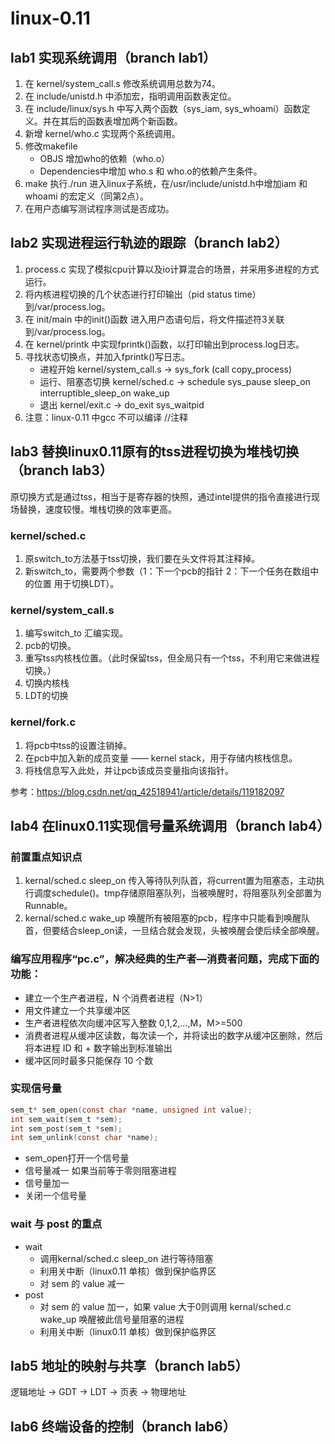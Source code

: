 # linux-0.11

## lab1 实现系统调用（branch lab1）
1. 在 kernel/system_call.s 修改系统调用总数为74。
2. 在 include/unistd.h 中添加宏，指明调用函数表定位。
3. 在 include/linux/sys.h 中写入两个函数（sys_iam, sys_whoami）函数定义。并在其后的函数表增加两个新函数。
4. 新增 kernel/who.c 实现两个系统调用。 
5. 修改makefile 
    - OBJS 增加who的依赖（who.o）
    - Dependencies中增加 who.s 和 who.o的依赖产生条件。
6. make 执行./run 进入linux子系统，在/usr/include/unistd.h中增加iam 和 whoami 的宏定义（同第2点）。
7. 在用户态编写测试程序测试是否成功。

## lab2 实现进程运行轨迹的跟踪（branch lab2）
1. process.c 实现了模拟cpu计算以及io计算混合的场景，并采用多进程的方式运行。
2. 将内核进程切换的几个状态进行打印输出（pid status time）到/var/process.log。
3. 在 init/main 中的init()函数 进入用户态语句后，将文件描述符3关联到/var/process.log。
4. 在 kernel/printk 中实现fprintk()函数，以打印输出到process.log日志。
5. 寻找状态切换点，并加入fprintk()写日志。
    - 进程开始 kernel/system_call.s -> sys_fork (call copy_process) 
    - 运行、阻塞态切换 kernel/sched.c -> schedule sys_pause sleep_on interruptible_sleep_on wake_up
    - 退出 kernel/exit.c -> do_exit sys_waitpid
6. 注意：linux-0.11 中gcc 不可以编译 //注释

## lab3 替换linux0.11原有的tss进程切换为堆栈切换（branch lab3）
原切换方式是通过tss，相当于是寄存器的快照，通过intel提供的指令直接进行现场替换，速度较慢。堆栈切换的效率更高。
### kernel/sched.c
1. 原switch_to方法基于tss切换，我们要在头文件将其注释掉。
2. 新switch_to，需要两个参数（1：下一个pcb的指针 2：下一个任务在数组中的位置 用于切换LDT）。
### kernel/system_call.s
1. 编写switch_to 汇编实现。
2. pcb的切换。
3. 重写tss内核栈位置。（此时保留tss，但全局只有一个tss，不利用它来做进程切换。）
4. 切换内核栈
5. LDT的切换
### kernel/fork.c
1. 将pcb中tss的设置注销掉。
2. 在pcb中加入新的成员变量 —— kernel stack，用于存储内核栈信息。
3. 将栈信息写入此处，并让pcb该成员变量指向该指针。

参考：https://blog.csdn.net/qq_42518941/article/details/119182097

## lab4 在linux0.11实现信号量系统调用（branch lab4）
### 前置重点知识点
1. kernal/sched.c sleep_on 传入等待队列队首，将current置为阻塞态，主动执行调度schedule()。tmp存储原阻塞队列，当被唤醒时，将阻塞队列全部置为Runnable。
2. kernal/sched.c wake_up 唤醒所有被阻塞的pcb，程序中只能看到唤醒队首，但要结合sleep_on读，一旦结合就会发现，头被唤醒会使后续全部唤醒。
### 编写应用程序“pc.c”，解决经典的生产者—消费者问题，完成下面的功能：
- 建立一个生产者进程，N 个消费者进程（N>1）
- 用文件建立一个共享缓冲区
- 生产者进程依次向缓冲区写入整数 0,1,2,…,M，M>=500
- 消费者进程从缓冲区读数，每次读一个，并将读出的数字从缓冲区删除，然后将本进程 ID 和 + 数字输出到标准输出
- 缓冲区同时最多只能保存 10 个数
### 实现信号量
```c
sem_t* sem_open(const char *name, unsigned int value);
int sem_wait(sem_t *sem);
int sem_post(sem_t *sem);
int sem_unlink(const char *name);
```
- sem_open打开一个信号量
- 信号量减一 如果当前等于零则阻塞进程
- 信号量加一
- 关闭一个信号量
### wait 与 post 的重点
- wait
    - 调用kernal/sched.c sleep_on 进行等待阻塞
    - 利用关中断（linux0.11 单核）做到保护临界区
    - 对 sem 的 value 减一
- post
    - 对 sem 的 value 加一，如果 value 大于0则调用 kernal/sched.c wake_up 唤醒被此信号量阻塞的进程
    - 利用关中断（linux0.11 单核）做到保护临界区

## lab5 地址的映射与共享（branch lab5）
逻辑地址 -> GDT -> LDT -> 页表 -> 物理地址

## lab6 终端设备的控制（branch lab6）
